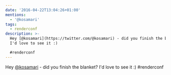 ```yaml
---
date: '2016-04-22T13:04:26+01:00'
mentions:
  - '@kosamari'
tags:
  - renderconf
description: >-
  Hey [@kosamari](https://twitter.com/@kosamari) - did you finish the blanket?
  I'd love to see it :)

  #renderconf
---
```

Hey [@kosamari](https://twitter.com/@kosamari) - did you finish the blanket? I'd love to see it :)
#renderconf
